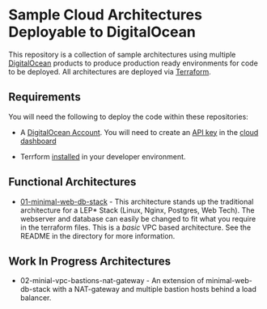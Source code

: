 # Sample Cloud Architectures Deployable to DigitalOcean
This repository is a collection of sample architectures using multiple 
[DigitalOcean](https://www.digitalocean.com/) products to produce production 
ready environments for code to be deployed. All architectures are deployed via
[Terraform](https://www.terraform.io/).

## Requirements
You will need the following to deploy the code within these repositories:

* A [DigitalOcean Account](https://cloud.digitalocean.com/projects). You will 
need to create an [API key](https://www.digitalocean.com/docs/apis-clis/api/create-personal-access-token/) in the [cloud dashboard](https://cloud.digitalocean.com/)

* Terrform [installed](https://www.terraform.io/downloads.html) in your 
developer environment. 

## Functional Architectures

* [01-minimal-web-db-stack](https://github.com/Zelgius/terraform-sample-digitalocean-architectures/tree/master/01-minimal-web-db-stack) - This architecture stands up the traditional architecture for a LEP* Stack 
(Linux, Nginx, Postgres, Web Tech). The webserver and database can easily be 
changed to fit what you require in the terraform files. This is a _basic_ VPC 
based architecture. See the README in the directory for more information.

## Work In Progress Architectures

* 02-minial-vpc-bastions-nat-gateway - An extension of minimal-web-db-stack with
a NAT-gateway and multiple bastion hosts behind a load balancer.
